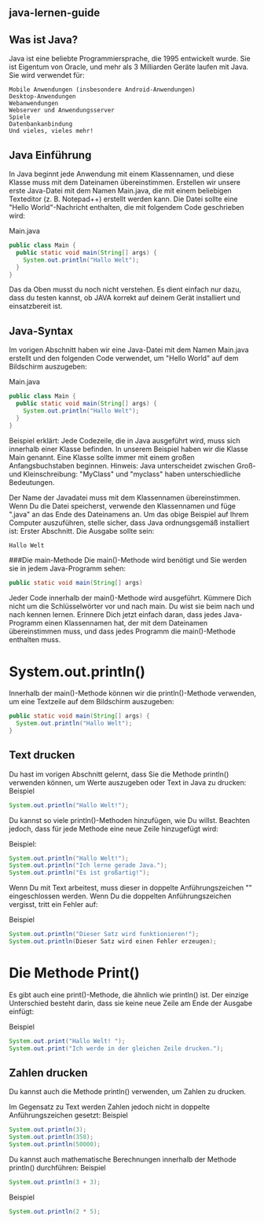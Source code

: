 ## java-lernen-guide

## Was ist Java?
Java ist eine beliebte Programmiersprache, die 1995 entwickelt wurde.
Sie ist Eigentum von Oracle, und mehr als 3 Milliarden Geräte laufen mit Java.
Sie wird verwendet für:

    Mobile Anwendungen (insbesondere Android-Anwendungen)
    Desktop-Anwendungen
    Webanwendungen
    Webserver und Anwendungsserver
    Spiele
    Datenbankanbindung
    Und vieles, vieles mehr!
    
 
## Java Einführung
In Java beginnt jede Anwendung mit einem Klassennamen, und diese Klasse muss mit dem Dateinamen übereinstimmen.
Erstellen wir unsere erste Java-Datei mit dem Namen Main.java, die mit einem beliebigen Texteditor (z. B. Notepad++) erstellt werden kann.
Die Datei sollte eine "Hello World"-Nachricht enthalten, die mit folgendem Code geschrieben wird:

Main.java
```java
public class Main {
  public static void main(String[] args) {
    System.out.println("Hallo Welt");
  }
}
```
Das da Oben musst du noch nicht verstehen.
Es dient einfach nur dazu, dass du testen kannst, ob JAVA korrekt auf deinem Gerät installiert und einsatzbereit ist.


## Java-Syntax
Im vorigen Abschnitt haben wir eine Java-Datei mit dem Namen Main.java erstellt und den folgenden Code verwendet, um "Hello World" auf dem Bildschirm auszugeben:

Main.java
```java
public class Main {
  public static void main(String[] args) {
    System.out.println("Hallo Welt");
  }
}
```
Beispiel erklärt:
Jede Codezeile, die in Java ausgeführt wird, muss sich innerhalb einer Klasse befinden. In unserem Beispiel haben wir die Klasse Main genannt. Eine Klasse sollte immer mit einem großen Anfangsbuchstaben beginnen.
Hinweis: Java unterscheidet zwischen Groß- und Kleinschreibung: "MyClass" und "myclass" haben unterschiedliche Bedeutungen.

Der Name der Javadatei muss mit dem Klassennamen übereinstimmen. Wenn Du die Datei speicherst, verwende den Klassennamen und füge ".java" an das Ende des Dateinamens an. Um das obige Beispiel auf Ihrem Computer auszuführen, stelle sicher, dass Java ordnungsgemäß installiert ist: Erster Abschnitt.
Die Ausgabe sollte sein:
```java
Hallo Welt
```

###Die main-Methode
Die main()-Methode wird benötigt und Sie werden sie in jedem Java-Programm sehen:
```java
public static void main(String[] args)
```
Jeder Code innerhalb der main()-Methode wird ausgeführt. Kümmere Dich nicht um die Schlüsselwörter vor und nach main. Du wist sie beim nach und nach kennen lernen.
Erinnere Dich jetzt einfach daran, dass jedes Java-Programm einen Klassennamen hat, der mit dem Dateinamen übereinstimmen muss, und dass jedes Programm die main()-Methode enthalten muss.

# System.out.println()
Innerhalb der main()-Methode können wir die println()-Methode verwenden, um eine Textzeile auf dem Bildschirm auszugeben:
```java
public static void main(String[] args) {
  System.out.println("Hallo Welt");
}
```

## Text drucken
Du hast im vorigen Abschnitt gelernt, dass Sie die Methode println() verwenden können, um Werte auszugeben oder Text in Java zu drucken:
Beispiel
```java
System.out.println("Hallo Welt!");
```
Du kannst so viele println()-Methoden hinzufügen, wie Du willst. Beachten jedoch, dass für jede Methode eine neue Zeile hinzugefügt wird:

Beispiel:
```java
System.out.println("Hallo Welt!");
System.out.println("Ich lerne gerade Java.");
System.out.println("Es ist großartig!");
```

Wenn Du mit Text arbeitest, muss dieser in doppelte Anführungszeichen "" eingeschlossen werden.
Wenn Du die doppelten Anführungszeichen vergisst, tritt ein Fehler auf:

Beispiel
```java
System.out.println("Dieser Satz wird funktionieren!");
System.out.println(Dieser Satz wird einen Fehler erzeugen);
```

# Die Methode Print()
Es gibt auch eine print()-Methode, die ähnlich wie println() ist.
Der einzige Unterschied besteht darin, dass sie keine neue Zeile am Ende der Ausgabe einfügt:

Beispiel
```java
System.out.print("Hallo Welt! ");
System.out.print("Ich werde in der gleichen Zeile drucken.");
```

## Zahlen drucken
Du kannst auch die Methode println() verwenden, um Zahlen zu drucken.

Im Gegensatz zu Text werden Zahlen jedoch nicht in doppelte Anführungszeichen gesetzt:
Beispiel
```java
System.out.println(3);
System.out.println(358);
System.out.println(50000);
```
Du kannst auch mathematische Berechnungen innerhalb der Methode println() durchführen:
Beispiel
```java
System.out.println(3 + 3);
```
Beispiel
```java
System.out.println(2 * 5);
```
